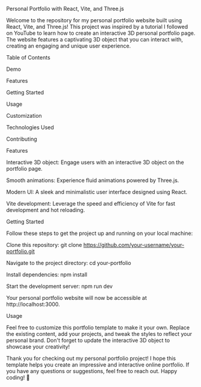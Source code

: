 Personal Portfolio with React, Vite, and Three.js

Welcome to the repository for my personal portfolio website built using React, Vite, and Three.js! This project was inspired by a tutorial I followed on YouTube to learn how to create an interactive 3D personal portfolio page. The website features a captivating 3D object that you can interact with, creating an engaging and unique user experience.

Table of Contents

Demo

Features

Getting Started

Usage

Customization

Technologies Used

Contributing


Features

Interactive 3D object: Engage users with an interactive 3D object on the portfolio page.

Smooth animations: Experience fluid animations powered by Three.js.

Modern UI: A sleek and minimalistic user interface designed using React.

Vite development: Leverage the speed and efficiency of Vite for fast development and hot reloading.

Getting Started

Follow these steps to get the project up and running on your local machine:

Clone this repository: git clone https://github.com/your-username/your-portfolio.git

Navigate to the project directory: cd your-portfolio

Install dependencies: npm install

Start the development server: npm run dev

Your personal portfolio website will now be accessible at http://localhost:3000.

Usage

Feel free to customize this portfolio template to make it your own. Replace the existing content, add your projects, and tweak the styles to reflect your personal brand. Don't forget to update the interactive 3D object to showcase your creativity!


Thank you for checking out my personal portfolio project! I hope this template helps you create an impressive and interactive online portfolio. If you have any questions or suggestions, feel free to reach out. Happy coding! 🚀
